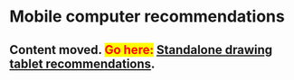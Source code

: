 # Mobile computer recommendations

## Content moved. <mark style="color:red;">Go here:</mark> [**Standalone drawing tablet recommendations**](standalone-drawing-tablet-recommendations.md).

